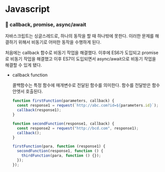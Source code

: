# Javascript

### 🔹 callback, promise, async/await

자바스크립트는 싱글스레드로, 하나의 동작을 할 때 하나밖에 못한다. 이러한 문제를 해결하기 위해서 비동기로 어떠한 동작을 수행하게 된다.

처음에는 callback 함수로 비동기 작업을 해결했다. 이후에 ES6가 도입되고 promise로 비동기 작업을 해결했고 이후 ES7이 도입되면서 async/await으로 비동기 작업을 해결할 수 있게 됐다.

- callback function

  콜백함수는 특정 함수에 매개변수로 전달된 함수를 의미한다. 함수를 전달받은 함수 안엣서 호출된다.

  ```js
  function firstFunction(parameters, callback) {
    const response1 = request(`http://abc.com?id=${parameters.id}`);
    callback(response1);
  }

  function secondFunction(response1, callback) {
    const response2 = request("http://bcd.com", response1);
    callback();
  }

  firstFunction(para, function (response1) {
    secondFunction(response1, function () {
      thirdFunction(para, function () {});
    });
  });
  ```
